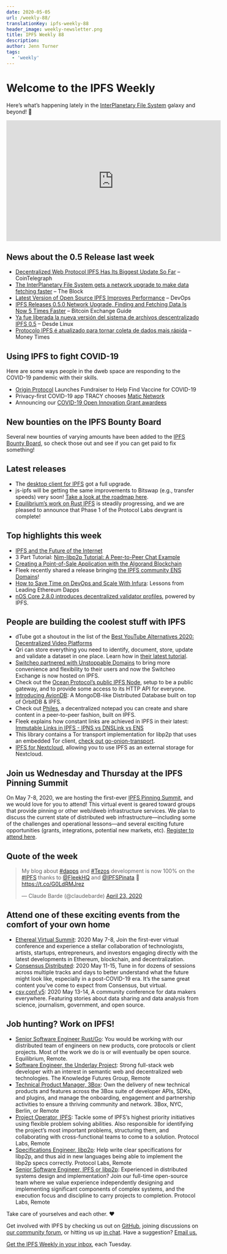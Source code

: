 ```yaml
---
date: 2020-05-05
url: /weekly-88/
translationKey: ipfs-weekly-88
header_image: weekly-newsletter.png
title: IPFS Weekly 88
description:
author: Jenn Turner
tags:
  - 'weekly'
---
```


# Welcome to the IPFS Weekly

Here’s what’s happening lately in the [InterPlanetary File System](https://ipfs.io/) galaxy and beyond! 🚀

<iframe width="560" height="315" src="https://www.youtube.com/embed/G8FvB_0HlCE" frameborder="0" allow="accelerometer; autoplay; encrypted-media; gyroscope; picture-in-picture" allowfullscreen></iframe>

## News about the 0.5 Release last week

- [Decentralized Web Protocol IPFS Has Its Biggest Update So Far](https://cointelegraph.com/news/decentralized-web-protocol-ipfs-has-its-biggest-update-so-far) – CoinTelegraph
- [The InterPlanetary File System gets a network upgrade to make data fetching faster](https://www.theblockcrypto.com/post/63189/ipfs-network-upgrade-data-fetching) – The Block
- [Latest Version of Open Source IPFS Improves Performance](https://devops.com/latest-version-of-open-source-ipfs-improves-performance/) – DevOps
- [IPFS Releases 0.5.0 Network Upgrade, Finding and Fetching Data Is Now 5 Times Faster](https://bitcoinexchangeguide.com/ipfs-releases-0-5-0-network-upgrade-finding-and-fetching-data-is-now-5-times-faster/) – Bitcoin Exchange Guide
- [Ya fue liberada la nueva versión del sistema de archivos descentralizado IPFS 0.5](https://blog.desdelinux.net/ya-fue-liberada-la-nueva-version-del-sistema-de-archivos-descentralizado-ipfs-0-5/) – Desde Linux
- [Protocolo IPFS é atualizado para tornar coleta de dados mais rápida](https://www.moneytimes.com.br/protocolo-ipfs-e-atualizado-para-tornar-coleta-de-dados-mais-rapida/) – Money Times

## Using IPFS to fight COVID-19

Here are some ways people in the dweb space are responding to the COVID-19 pandemic with their skills.

- [Origin Protocol](https://www.coinspeaker.com/origin-protocol-launches-fundraiser-to-help-find-vaccine-for-covid-19/) Launches Fundraiser to Help Find Vaccine for COVID-19
- Privacy-first COVID-19 app TRACY chooses [Matic Network](https://medium.com/moibit/privacy-first-covid-19-app-tracy-chooses-matic-network-633f1bba4c66)
- Announcing our [COVID-19 Open Innovation Grant awardees](https://research.protocol.ai/blog/2020/announcing-our-covid-19-open-innovation-grant-awardees/)

## New bounties on the IPFS Bounty Board

Several new bounties of varying amounts have been added to the [IPFS Bounty Board](https://github.com/ipfs/devgrants/projects/1), so check those out and see if you can get paid to fix something!

## Latest releases

- The [desktop client for IPFS](https://github.com/ipfs-shipyard/ipfs-desktop/releases/tag/v0.11.1) got a full upgrade.
- js-ipfs will be getting the same improvements to Bitswap (e.g., transfer speeds) very soon! [Take a look at the roadmap here](https://github.com/orgs/ipfs/projects/6).
- [Equilibrium’s work on Rust IPFS](https://medium.com/equilibriumco/rust-ipfs-append-only-log-001-42106983f3c) is steadily progressing, and we are pleased to announce that Phase 1 of the Protocol Labs devgrant is complete!

## Top highlights this week

- [IPFS and the Future of the Internet](https://medium.com/@dltlabs/ipfs-and-the-future-of-the-internet-dfb3cfed0531)
- 3 Part Tutorial: [Nim-libp2p Tutorial: A Peer-to-Peer Chat Example](https://our.status.im/nim-libp2p-tutorial-a-peer-to-peer-chat-example-1/)
- [Creating a Point-of-Sale Application with the Algorand Blockchain](https://developer.algorand.org/solutions/creating-point-sale-application-algorand-blockchain/)
- Fleek recently shared a release bringing [the IPFS community ENS Domains](https://blog.fleek.co/posts/Fleek-Release-ENS-Domains)!
- [How to Save Time on DevOps and Scale With Infura](https://consensys.net/blog/blockchain-development/how-to-save-time-on-devops-and-scale-with-infura-lessons-from-leading-ethereum-dapps/): Lessons from Leading Ethereum Dapps
- [nOS Core 2.8.0 introduces decentralized validator profiles](https://nos.chat/t/update-nos-core-2-8-0-decentralized-validator-profiles/185), powered by IPFS.

## People are building the coolest stuff with IPFS

- dTube got a shoutout in the list of the [Best YouTube Alternatives 2020: Decentralized Video Platforms](https://blockonomi.com/youtube-alternative/)
- Qri can store everything you need to identify, document, store, update and validate a dataset in one place. Learn how in [their latest tutorial](https://medium.com/qri-io/how-to-use-qri-features-to-build-a-better-dataset-2d236da626f0).
- [Switcheo partnered with Unstoppable Domains](https://blog.switcheo.network/switcheo-exchange-hosted-on-ipfs/) to bring more convenience and flexibility to their users and now the Switcheo Exchange is now hosted on IPFS.
- Check out the [Ocean Protocol’s public IPFS Node](https://ipfs.oceanprotocol.com/), setup to be a public gateway, and to provide some access to its HTTP API for everyone.
- [Introducing AvionDB](https://simpleaswater.com/intro-to-aviondb/): A MongoDB-like Distributed Database built on top of OrbitDB & IPFS.
- Check out [Philes](https://philes.co/QmQ98prVZ2PRrdLN3RK32z4NNidgnks6ejZzDxf5zd2u9X), a decentralized notepad you can create and share content in a peer-to-peer fashion, built on IPFS.
- Fleek explains how constant links are achieved in IPFS in their latest: [Immutable Links in IPFS - IPNS vs DNSLink vs ENS](https://blog.fleek.co/posts/immutable-ipfs)
- This library contains a Tor transport implementation for libp2p that uses an embedded Tor client, [check out go-onion-transport](https://github.com/cpacia/go-onion-transport).
- [IPFS for Nextcloud](https://github.com/justicenode/files_external_ipfs), allowing you to use IPFS as an external storage for Nextcloud.

## Join us Wednesday and Thursday at the IPFS Pinning Summit

On May 7-8, 2020, we are hosting the first-ever [IPFS Pinning Summit](https://ipfspinningsummit.com/), and we would love for you to attend! This virtual event is geared toward groups that provide pinning or other web/dweb infrastructure services. We plan to discuss the current state of distributed web infrastructure—including some of the challenges and operational lessons—and several exciting future opportunities (grants, integrations, potential new markets, etc). [Register to attend here](https://www.eventbrite.com/e/ipfs-pinning-summit-registration-102720606098).

## Quote of the week

<blockquote class="twitter-tweet"><p lang="en" dir="ltr">My blog about <a href="https://twitter.com/hashtag/dapps?src=hash&amp;ref_src=twsrc%5Etfw">#dapps</a> and <a href="https://twitter.com/hashtag/Tezos?src=hash&amp;ref_src=twsrc%5Etfw">#Tezos</a> development is now 100% on the <a href="https://twitter.com/hashtag/IPFS?src=hash&amp;ref_src=twsrc%5Etfw">#IPFS</a> thanks to <a href="https://twitter.com/FleekHQ?ref_src=twsrc%5Etfw">@FleekHQ</a> and <a href="https://twitter.com/IPFSPinata?ref_src=twsrc%5Etfw">@IPFSPinata</a> 🥳<a href="https://t.co/G0LdRMJrez">https://t.co/G0LdRMJrez</a></p>&mdash; Claude Barde (@claudebarde) <a href="https://twitter.com/claudebarde/status/1253296935282376705?ref_src=twsrc%5Etfw">April 23, 2020</a></blockquote>

## Attend one of these exciting events from the comfort of your own home

- [Ethereal Virtual Summit](https://www.etherealsummit.com/): 2020 May 7-8, Join the first-ever virtual conference and experience a stellar collaboration of technologists, artists, startups, entrepreneurs, and investors engaging directly with the latest developments in Ethereum, blockchain, and decentralization.
- [Consensus Distributed](https://www.coindesk.com/events/consensus-2020?gclid=Cj0KCQiAyKrxBRDHARIsAKCzn8xTLzNy3u0cGN4s-gH5dpLxpeCQn8ufhFBlyZ3F4sXtd9ZF_azLQeYaApliEALw_wcB): 2020 May 11-15, Tune in for dozens of sessions across multiple tracks and days to better understand what the future might look like, especially in a post-COVID-19 era. It’s the same great content you’ve come to expect from Consensus, but virtual.
- [csv,conf,v5](https://csvconf.com/): 2020 May 13-14, A community conference for data makers everywhere. Featuring stories about data sharing and data analysis from science, journalism, government, and open source.

## Job hunting? Work on IPFS!

- [Senior Software Engineer Rust/Go](https://www.notion.so/Hiring-Senior-Software-Engineer-Rust-Go-e6c94ccc261f426c80a483c7fc642412): You would be working with our distributed team of engineers on new products, core protocols or client projects. Most of the work we do is or will eventually be open source. Equilibrium, Remote.
- [Software Engineer, the Underlay Project](https://notes.knowledgefutures.org/pub/si1okbw9): Strong full-stack web developer with an interest in semantic web and decentralized web technologies. The Knowledge Futures Group, Remote
- [Technical Product Manager, 3Box](https://jobs.lever.co/3box/6c68f7ec-a4b4-48ab-9d77-6500e36351e7): Own the delivery of new technical products and features across the 3Box suite of developer APIs, SDKs, and plugins, and manage the onboarding, engagement and partnership activities to ensure a thriving community and network. 3Box, NYC, Berlin, or Remote
- [Project Operator, IPFS](https://jobs.lever.co/protocol/135cecff-ecc4-49ca-b516-61b63fd4d9ef): Tackle some of IPFS’s highest priority initiatives using flexible problem solving abilities. Also responsible for identifying the project’s most important problems, structuring them, and collaborating with cross-functional teams to come to a solution. Protocol Labs, Remote
- [Specifications Engineer, libp2p](https://jobs.lever.co/protocol/0ee37e17-5fb3-4b0f-8559-e5fca363e268): Help write clear specifications for libp2p, and thus aid in new languages being able to implement the libp2p specs correctly. Protocol Labs, Remote
- [Senior Software Engineer, IPFS or libp2p](https://jobs.lever.co/protocol/82793e56-124f-484c-bf13-357ef0b45bc6): Experienced in distributed systems design and implementation? Join our full-time open-source team where we value experience independently designing and implementing significant components of complex systems, and the execution focus and discipline to carry projects to completion. Protocol Labs, Remote

Take care of yourselves and each other. ❤️

Get involved with IPFS by checking us out on [GitHub](https://github.com/ipfs), joining discussions on [our community forum](https://discuss.ipfs.io/), or hitting us up [in chat](https://riot.im/app/#/room/#ipfs:matrix.org). Have a suggestion? [Email us.](mailto:newsletter@ipfs.io)

[Get the IPFS Weekly in your inbox](https://ipfs.us4.list-manage.com/subscribe?u=25473244c7d18b897f5a1ff6b&id=cad54b2230), each Tuesday.
